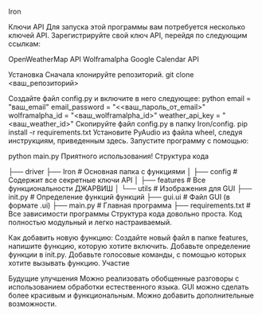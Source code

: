 Iron

Ключи API
Для запуска этой программы вам потребуется несколько ключей API. Зарегистрируйте свой ключ API, перейдя по следующим ссылкам:

OpenWeatherMap API
Wolframalpha
Google Calendar API

Установка
Сначала клонируйте репозиторий.
git clone <ваш_репозиторий>

Создайте файл config.py и включите в него следующее:
python
email = "ваш_email"
email_password = "<<ваш_пароль_от_email>"
wolframalpha_id = "<ваш_wolframalpha_id>"
weather_api_key = "<ваш_weather_id>"
Скопируйте файл config.py в папку Iron/config.
pip install -r requirements.txt
Установите PyAudio из файла wheel, следуя инструкциям, приведенным здесь.
Запустите программу с помощью:

python main.py
Приятного использования!
Структура кода

├── driver
├── Iron # Основная папка с функциями
│ ├── config # Содержит все секретные ключи API
│ ├── features # Все функциональности ДЖАРВИШ
│ └── utils # Изображения для GUI
├── init.py # Определение функций функций
├── gui.ui # Файл GUI (в формате .ui)
├── main.py # Главная программа
├── requirements.txt # Все зависимости программы
Структура кода довольно проста. Код полностью модульный и легко настраиваемый.

Как добавить новую функцию:
Создайте новый файл в папке features, напишите функцию, которую хотите включить.
Добавьте определение функции в init.py.
Добавьте голосовые команды, с помощью которых хотите вызывать функцию.
Участие

Будущие улучшения
Можно реализовать обобщенные разговоры с использованием обработки естественного языка.
GUI можно сделать более красивым и функциональным.
Можно добавить дополнительные возможности.



